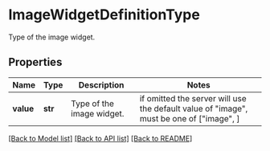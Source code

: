 # ImageWidgetDefinitionType

Type of the image widget.
## Properties
Name | Type | Description | Notes
------------ | ------------- | ------------- | -------------
**value** | **str** | Type of the image widget. |  if omitted the server will use the default value of "image",  must be one of ["image", ]

[[Back to Model list]](README.md#documentation-for-models) [[Back to API list]](README.md#documentation-for-api-endpoints) [[Back to README]](README.md)


